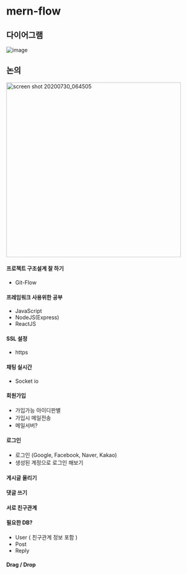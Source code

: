 # mern-flow

## 다이어그램
![image](https://drive.google.com/uc?export=view&id=12Zzqrko5rRS47RJA832w7Uc8tbrujLCd)

## 논의
<img width="461" alt="screen shot 20200730_064505" src="https://user-images.githubusercontent.com/58670931/88857042-83d10c00-d230-11ea-99ad-095751cea33a.jpg">

#### 프로젝트 구조설계 잘 하기
- Git-Flow

#### 프레임워크 사용위한 공부
- JavaScript
- NodeJS(Express)
- ReactJS

#### SSL 설정
- https

#### 채팅 실시간
- Socket io 

#### 회원가입
- 가입가능 아이디판별
- 가입시 메일전송
- 메일서버?

#### 로그인
- 로그인 (Google, Facebook, Naver, Kakao)
- 생성된 계정으로 로그인 해보기

#### 게시글 올리기

#### 댓글 쓰기

#### 서로 친구관계

#### 필요한 DB?
- User ( 친구관계 정보 포함 )
- Post
- Reply

#### Drag / Drop
